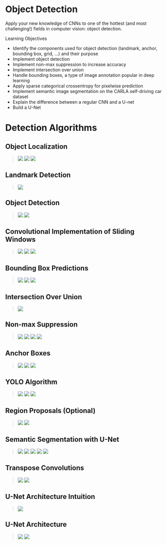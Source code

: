 # Object Detection

Apply your new knowledge of CNNs to one of the hottest (and most challenging!) fields in computer vision: object detection.

Learning Objectives
- Identify the components used for object detection (landmark, anchor, bounding box, grid, ...) and their purpose
- Implement object detection
- Implement non-max suppression to increase accuracy
- Implement intersection over union
- Handle bounding boxes, a type of image annotation popular in deep learning
- Apply sparse categorical crossentropy for pixelwise prediction
- Implement semantic image segmentation on the CARLA self-driving car dataset
- Explain the difference between a regular CNN and a U-net
- Build a U-Net

# Detection Algorithms

## Object Localization

> <img src="./images/w03-01-object_localization/img_2023-04-10_09-15-30.png">
> <img src="./images/w03-01-object_localization/img_2023-04-10_09-15-33.png">
> <img src="./images/w03-01-object_localization/img_2023-04-10_09-15-35.png">

## Landmark Detection

> <img src="./images/w03-02-landmark_detection/img_2023-04-10_09-15-53.png">
## Object Detection


> <img src="./images/w03-03-object_detection/img_2023-04-10_09-16-11.png">
> <img src="./images/w03-03-object_detection/img_2023-04-10_09-16-15.png">

## Convolutional Implementation of Sliding Windows


> <img src="./images/w03-04-convolutional_implementation_of_sliding_windows/img_2023-04-10_09-16-34.png">
> <img src="./images/w03-04-convolutional_implementation_of_sliding_windows/img_2023-04-10_09-16-37.png">
> <img src="./images/w03-04-convolutional_implementation_of_sliding_windows/img_2023-04-10_09-16-39.png">

## Bounding Box Predictions

> <img src="./images/w03-05-bounding_box_predictions/img_2023-04-10_09-16-52.png">
> <img src="./images/w03-05-bounding_box_predictions/img_2023-04-10_09-16-54.png">
> <img src="./images/w03-05-bounding_box_predictions/img_2023-04-10_09-16-56.png">

## Intersection Over Union

> <img src="./images/w03-06-intersection_over_union/img_2023-04-10_09-17-13.png">

## Non-max Suppression

> <img src="./images/w03-07-non-max_suppression/img_2023-04-10_09-17-33.png">
> <img src="./images/w03-07-non-max_suppression/img_2023-04-10_09-17-35.png">
> <img src="./images/w03-07-non-max_suppression/img_2023-04-10_09-17-37.png">
> <img src="./images/w03-07-non-max_suppression/img_2023-04-10_09-17-40.png">

## Anchor Boxes

> <img src="./images/w03-08-anchor_boxes/img_2023-04-10_09-17-55.png">
> <img src="./images/w03-08-anchor_boxes/img_2023-04-10_09-17-57.png">
> <img src="./images/w03-08-anchor_boxes/img_2023-04-10_09-17-59.png">

## YOLO Algorithm

> <img src="./images/w03-09-yolo_algorithm/img_2023-04-10_09-18-14.png">
> <img src="./images/w03-09-yolo_algorithm/img_2023-04-10_09-18-16.png">
> <img src="./images/w03-09-yolo_algorithm/img_2023-04-10_09-18-18.png">

## Region Proposals (Optional)

> <img src="./images/w03-10-region_proposals/img_2023-04-10_09-18-35.png">
> <img src="./images/w03-10-region_proposals/img_2023-04-10_09-18-37.png">

## Semantic Segmentation with U-Net

> <img src="./images/w03-11-semantic_segmentation_with_u-net/img_2023-04-10_09-18-58.png">
> <img src="./images/w03-11-semantic_segmentation_with_u-net/img_2023-04-10_09-19-00.png">
> <img src="./images/w03-11-semantic_segmentation_with_u-net/img_2023-04-10_09-19-02.png">
> <img src="./images/w03-11-semantic_segmentation_with_u-net/img_2023-04-10_09-19-05.png">
> <img src="./images/w03-11-semantic_segmentation_with_u-net/img_2023-04-10_09-19-07.png">

## Transpose Convolutions

> <img src="./images/w03-12-transpose_convolutions/img_2023-04-10_09-19-09.png">
> <img src="./images/w03-12-transpose_convolutions/img_2023-04-10_09-19-11.png">

## U-Net Architecture Intuition

> <img src="./images/w03-13-u-net_architecture_intuition/img_2023-04-10_09-19-14.png">

## U-Net Architecture

> <img src="./images/w03-14-u-net_architecture/img_2023-04-10_09-19-15.png">
> <img src="./images/w03-14-u-net_architecture/img_2023-04-10_09-19-17.png">

